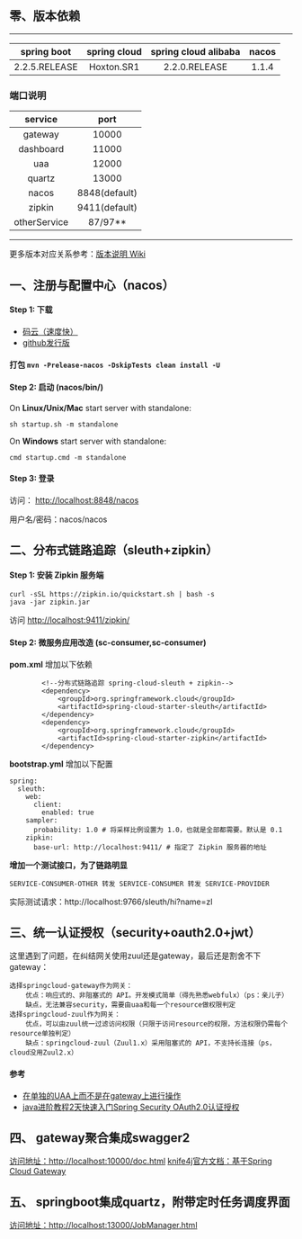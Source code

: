 ## 零、版本依赖
-- -
| spring boot   | spring cloud | spring cloud alibaba | nacos |
|:-------------:|:------------:|:--------------------:|:-----:|
| 2.2.5.RELEASE | Hoxton.SR1   | 2.2.0.RELEASE        | 1.1.4 |

### 端口说明
| service   | port |
|:-------------:|:-----:|
| gateway | 10000   |
| dashboard | 11000   |
| uaa | 12000   |
| quartz | 13000   |
| nacos | 8848(default)   |
| zipkin | 9411(default)   |
| otherService | 87/97**   |
-- -

更多版本对应关系参考：[版本说明 Wiki](https://github.com/alibaba/spring-cloud-alibaba/wiki/%E7%89%88%E6%9C%AC%E8%AF%B4%E6%98%8E)
## 一、注册与配置中心（nacos）
#### Step 1: 下载
* [码云（速度快）](https://gitee.com/mirrors/Nacos/releases)
* [github发行版](https://github.com/alibaba/nacos/releases)
#### 打包 ```mvn -Prelease-nacos -DskipTests clean install -U```

#### Step 2: 启动 (nacos/bin/)

On **Linux/Unix/Mac** start server with standalone: 
```
sh startup.sh -m standalone
```

On **Windows** start server with standalone:
```
cmd startup.cmd -m standalone
```

#### Step 3: 登录
访问： [http://localhost:8848/nacos](http://localhost:8848/nacos)    

用户名/密码：nacos/nacos

## 二、分布式链路追踪（sleuth+zipkin）
#### Step 1: 安装 Zipkin 服务端
```
curl -sSL https://zipkin.io/quickstart.sh | bash -s
java -jar zipkin.jar
```
访问 [http://localhost:9411/zipkin/](http://localhost:9411/zipkin/) 

#### Step 2: 微服务应用改造 (sc-consumer,sc-consumer)
**pom.xml** 增加以下依赖
```
        <!--分布式链路追踪 spring-cloud-sleuth + zipkin-->
        <dependency>
            <groupId>org.springframework.cloud</groupId>
            <artifactId>spring-cloud-starter-sleuth</artifactId>
        </dependency>
        <dependency>
            <groupId>org.springframework.cloud</groupId>
            <artifactId>spring-cloud-starter-zipkin</artifactId>
        </dependency>
```
**bootstrap.yml** 增加以下配置
```
spring:
  sleuth:
    web:
      client:
        enabled: true
    sampler:
      probability: 1.0 # 将采样比例设置为 1.0，也就是全部都需要。默认是 0.1
    zipkin:
      base-url: http://localhost:9411/ # 指定了 Zipkin 服务器的地址
```
**增加一个测试接口，为了链路明显**
```
SERVICE-CONSUMER-OTHER 转发 SERVICE-CONSUMER 转发 SERVICE-PROVIDER
```

实际测试请求：http://localhost:9766/sleuth/hi?name=zl

## 三、统一认证授权（security+oauth2.0+jwt）
这里遇到了问题，在纠结网关使用zuul还是gateway，最后还是割舍不下gateway：
```
选择springcloud-gateway作为网关：
    优点：响应式的、非阻塞式的 API。开发模式简单（得先熟悉webfulx）（ps：亲儿子）
    缺点，无法兼容security，需要由uaa和每一个resource做权限判定
选择springcloud-zuul作为网关：
    优点，可以由zuul统一过滤访问权限（只限于访问resource的权限，方法权限仍需每个resource单独判定）
    缺点：springcloud-zuul（Zuul1.x）采用阻塞式的 API，不支持长连接（ps，cloud没用Zuul2.x）
```    
#### 参考
* [在单独的UAA上而不是在gateway上进行操作](https://github.com/spring-cloud/spring-cloud-gateway/issues/179#event-1447267153)
* [java进阶教程2天快速入门Spring Security OAuth2.0认证授权](https://www.bilibili.com/video/av73730658)

## 四、 gateway聚合集成swagger2
[访问地址：http://localhost:10000/doc.html](http://localhost:10000/doc.html)
[knife4j官方文档：基于Spring Cloud Gateway](https://doc.xiaominfo.com/guide/ui-front-gateway.html)

## 五、 springboot集成quartz，附带定时任务调度界面
[访问地址：http://localhost:13000/JobManager.html](http://localhost:13000/JobManager.html)